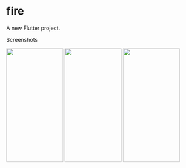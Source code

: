 # fire

A new Flutter project.

Screenshots


<img src="https://user-images.githubusercontent.com/64334624/175768041-e0efbc6d-9d9a-401e-98b8-17f74ed8ec6c.jpeg" width=150 height=300>
<img src="https://user-images.githubusercontent.com/64334624/175768048-348610af-fb62-47bd-b8f1-6d04723831ad.jpeg" width=150 height=300>
<img src="https://user-images.githubusercontent.com/64334624/175768052-935faddc-a5fd-4aad-be71-d000fb3d6ee9.jpeg" width=150 height=300>

